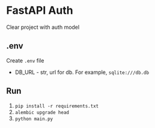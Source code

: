 # FastAPI Auth
Clear project with auth model

## .env
Create `.env` file
- DB_URL - str, url for db. For example, `sqlite:///db.db`

## Run
1. `pip install -r requirements.txt`
2. `alembic upgrade head`
3. `python main.py`